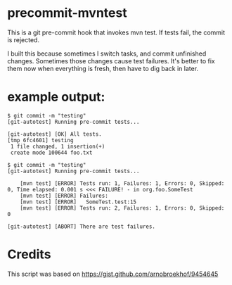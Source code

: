 # precommit-mvntest
This is a git pre-commit hook that invokes mvn test.  If tests fail, the commit is rejected.

I built this because sometimes I switch tasks, and commit unfinished changes.  Sometimes those changes cause test failures.  It's better to fix them now when everything is fresh, then have to dig back in later.

# example output:
```
$ git commit -m "testing"
[git-autotest] Running pre-commit tests...

[git-autotest] [OK] All tests.
[tmp 6fc4601] testing
 1 file changed, 1 insertion(+)
 create mode 100644 foo.txt

```

```
$ git commit -m "testing"
[git-autotest] Running pre-commit tests...

    [mvn test] [ERROR] Tests run: 1, Failures: 1, Errors: 0, Skipped: 0, Time elapsed: 0.001 s <<< FAILURE! - in org.foo.SomeTest
    [mvn test] [ERROR] Failures: 
    [mvn test] [ERROR]   SomeTest.test:15
    [mvn test] [ERROR] Tests run: 2, Failures: 1, Errors: 0, Skipped: 0

[git-autotest] [ABORT] There are test failures.
```

# Credits
This script was based on https://gist.github.com/arnobroekhof/9454645
